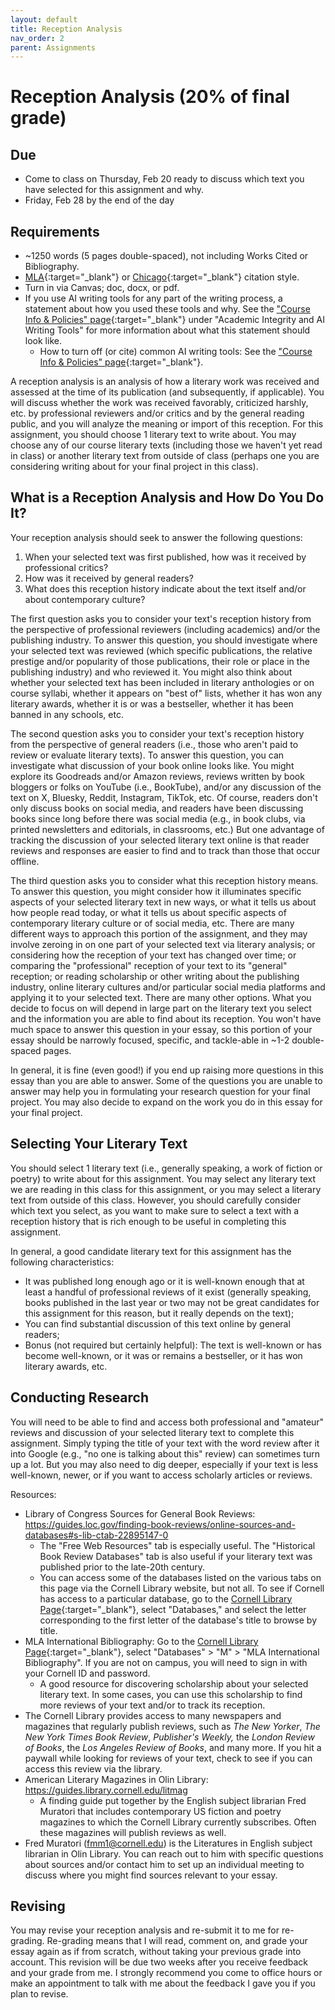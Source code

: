 ```yaml
---
layout: default
title: Reception Analysis
nav_order: 2
parent: Assignments
---
```

# Reception Analysis (20% of final grade)
## Due
- Come to class on Thursday, Feb 20 ready to discuss which text you have selected for this assignment and why.
- Friday, Feb 28 by the end of the day

## Requirements
- ~1250 words (5 pages double-spaced), not including Works Cited or Bibliography.
- [MLA](https://owl.purdue.edu/owl/research_and_citation/mla_style/mla_formatting_and_style_guide/mla_formatting_and_style_guide.html){:target="_blank"} or [Chicago](https://owl.purdue.edu/owl/research_and_citation/chicago_manual_17th_edition/cmos_formatting_and_style_guide/chicago_manual_of_style_17th_edition.html){:target="_blank"} citation style.
- Turn in via Canvas; doc, docx, or pdf.
- If you use AI writing tools for any part of the writing process, a statement about how you used these tools and why. See the ["Course Info & Policies" page](https://lindsaythomas.net/engl4771s25/course-info-policies.html#academic-integrity-and-ai-writing-tools){:target="_blank"} under "Academic Integrity and AI Writing Tools" for more information about what this statement should look like.
    - How to turn off (or cite) common AI writing tools: See the ["Course Info & Policies" page](https://lindsaythomas.net/engl4771s25/course-info-policies.html#how-to-turn-off-or-cite-some-common-ai-writing-tools){:target="_blank"}.

A reception analysis is an analysis of how a literary work was received and assessed at the time of its publication (and subsequently, if applicable). You will discuss whether the work was received favorably, criticized harshly, etc. by professional reviewers and/or critics and by the general reading public, and you will analyze the meaning or import of this reception. For this assignment, you should choose 1 literary text to write about. You may choose any of our course literary texts (including those we haven't yet read in class) or another literary text from outside of class (perhaps one you are considering writing about for your final project in this class).

## What is a Reception Analysis and How Do You Do It?
Your reception analysis should seek to answer the following questions:
1. When your selected text was first published, how was it received by professional critics?
2. How was it received by general readers?
3. What does this reception history indicate about the text itself and/or about contemporary culture?

The first question asks you to consider your text's reception history from the perspective of professional reviewers (including academics) and/or the publishing industry. To answer this question, you should investigate where your selected text was reviewed (which specific publications, the relative prestige and/or popularity of those publications, their role or place in the publishing industry) and who reviewed it. You might also think about whether your selected text has been included in literary anthologies or on course syllabi, whether it appears on "best of" lists, whether it has won any literary awards, whether it is or was a bestseller, whether it has been banned in any schools, etc.

The second question asks you to consider your text's reception history from the perspective of general readers (i.e., those who aren't paid to review or evaluate literary texts). To answer this question, you can investigate what discussion of your book online looks like. You might explore its Goodreads and/or Amazon reviews, reviews written by book bloggers or folks on YouTube (i.e., BookTube), and/or any discussion of the text on X, Bluesky, Reddit, Instagram, TikTok, etc. Of course, readers don't only discuss books on social media, and readers have been discussing books since long before there was social media (e.g., in book clubs, via printed newsletters and editorials, in classrooms, etc.) But one advantage of tracking the discussion of your selected literary text online is that reader reviews and responses are easier to find and to track than those that occur offline.

The third question asks you to consider what this reception history means. To answer this question, you might consider how it illuminates specific aspects of your selected literary text in new ways, or what it tells us about how people read today, or what it tells us about specific aspects of contemporary literary culture or of social media, etc. There are many different ways to approach this portion of the assignment, and they may involve zeroing in on one part of your selected text via literary analysis; or considering how the reception of  your text has changed over time; or comparing the "professional" reception of your text to its "general" reception; or reading scholarship or other writing about the publishing industry, online literary cultures and/or particular social media platforms and applying it to your selected text. There are many other options. What you decide to focus on will depend in large part on the literary text you select and the information you are able to find about its reception. You won't have much space to answer this question in your essay, so this portion of your essay should be narrowly focused, specific, and tackle-able in ~1-2 double-spaced pages.

In general, it is fine (even good!) if you end up raising more questions in this essay than you are able to answer. Some of the questions you are unable to answer may help you in formulating your research question for your final project. You may also decide to expand on the work you do in this essay for your final project.

## Selecting Your Literary Text
You should select 1 literary text (i.e., generally speaking, a work of fiction or poetry) to write about for this assignment. You may select any literary text we are reading in this class for this assignment, or you may select a literary text from outside of this class. However, you should carefully consider which text you select, as you want to make sure to select a text with a reception history that is rich enough to be useful in completing this assignment.

In general, a good candidate literary text for this assignment has the following characteristics:
- It was published long enough ago or it is well-known enough that at least a handful of professional reviews of it exist (generally speaking, books published in the last year or two may not be great candidates for this assignment for this reason, but it really depends on the text);
- You can find substantial discussion of this text online by general readers;
- Bonus (not required but certainly helpful): The text is well-known or has become well-known, or it was or remains a bestseller, or it has won literary awards, etc.

## Conducting Research
You will need to be able to find and access both professional and "amateur" reviews and discussion of your selected literary text to complete this assignment. Simply typing the title of your text with the word review after it into Google (e.g., "no one is talking about this" review) can sometimes turn up a lot. But you may also need to dig deeper, especially if your text is less well-known, newer, or if you want to access scholarly articles or reviews.

Resources:
- Library of Congress Sources for General Book Reviews: <https://guides.loc.gov/finding-book-reviews/online-sources-and-databases#s-lib-ctab-22895147-0>
   - The "Free Web Resources" tab is especially useful. The "Historical Book Review Databases" tab is also useful if your literary text was published prior to the late-20th century.
   - You can access some of the databases listed on the various tabs on this page via the Cornell Library website, but not all. To see if Cornell has access to a particular database, go to the [Cornell Library Page](https://www.library.cornell.edu/){:target="_blank"}, select "Databases," and select the letter corresponding to the first letter of the database's title to browse by title.
- MLA International Bibliography: Go to the [Cornell Library Page](https://www.library.cornell.edu/){:target="_blank"}, select "Databases" > "M" > "MLA International Bibliography". If you are not on campus, you will need to sign in with your Cornell ID and password.
    - A good resource for discovering scholarship about your selected literary text. In some cases, you can use this scholarship to find more reviews of your text and/or to track its reception.
- The Cornell Library provides access to many newspapers and magazines that regularly publish reviews, such as *The New Yorker*, *The New York Times Book Review*, *Publisher's Weekly,* the *London Review of Books*, the *Los Angeles Review of Books*, and many more. If you hit a paywall while looking for reviews of your text, check to see if you can access this review via the library.
- American Literary Magazines in Olin Library: <https://guides.library.cornell.edu/litmag>
    - A finding guide put together by the English subject librarian Fred Muratori that includes contemporary US fiction and poetry magazines to which the Cornell Library currently subscribes. Often these magazines will publish reviews as well.
- Fred Muratori (fmm1@cornell.edu) is the Literatures in English subject librarian in Olin Library. You can reach out to him with specific questions about sources and/or contact him to set up an individual meeting to discuss where you might find sources relevant to your essay.

## Revising
You may revise your reception analysis and re-submit it to me for re-grading. Re-grading means that I will read, comment on, and grade your essay again as if from scratch, without taking your previous grade into account. This revision will be due two weeks after you receive feedback and your grade from me. I strongly recommend you come to office hours or make an appointment to talk with me about the feedback I gave you if you plan to revise.
